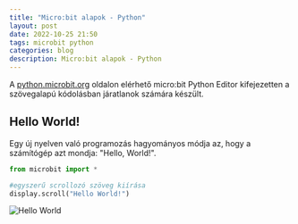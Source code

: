 ```yaml
---
title: "Micro:bit alapok - Python"
layout: post
date: 2022-10-25 21:50
tags: microbit python
categories: blog
description: Micro:bit alapok - Python
---
```

A [python.microbit.org](https://python.microbit.org) oldalon elérhető micro:bit Python Editor kifejezetten a szövegalapú kódolásban járatlanok számára készült.

## Hello World!

Egy új nyelven való programozás hagyományos módja az, hogy a számítógép azt mondja: "Hello, World!".

```python
from microbit import *

#egyszerű scrollozó szöveg kiírása
display.scroll("Hello World!")
```
![Hello World](/assets/images/microbit/helloworld.gif)